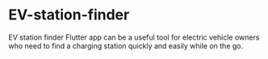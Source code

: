 # EV-station-finder
 EV station finder Flutter app can be a useful tool for electric vehicle owners who need to find a charging station quickly and easily while on the go.
